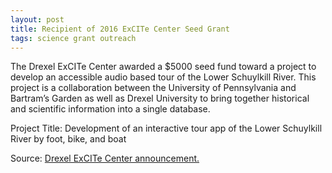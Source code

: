 ```yaml
---
layout: post
title: Recipient of 2016 ExCITe Center Seed Grant
tags: science grant outreach
---
```


The Drexel ExCITe Center awarded a $5000 seed fund toward a project to develop an accessible audio based tour of the Lower Schuylkill River. This project is a collaboration between the University of Pennsylvania and Bartram’s Garden as well as Drexel University to bring together historical and scientific information into a single database.

Project Title: Development of an interactive tour app of the Lower Schuylkill River by foot, bike, and boat

Source: [Drexel ExCITe Center announcement.](http://www.drexel.edu/excite/discovery/seedprojects/)